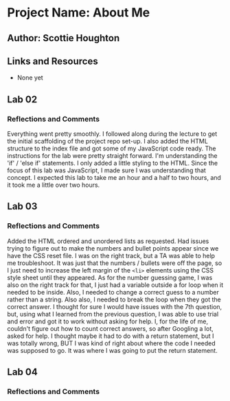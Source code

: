 # Project Name:  About Me

## Author: Scottie Houghton

## Links and Resources
* None yet

## Lab 02

### Reflections and Comments
Everything went pretty smoothly. I followed along during the lecture to get the initial scaffolding of the project repo set-up. I also added the HTML structure to the index file and got some of my JavaScript code ready. The instructions for the lab were pretty straight forward. I'm understanding the 'if' / 'else if' statements. I only added a little styling to the HTML. Since the focus of this lab was JavaScript, I made sure I was understanding that concept. I expected this lab to take me an hour and a half to two hours, and it took me a little over two hours.

## Lab 03

### Reflections and Comments
Added the HTML ordered and unordered lists as requested. Had issues trying to figure out to make the numbers and bullet points appear since we have the CSS reset file. I was on the right track, but a TA was able to help me troubleshoot. It was just that the numbers / bullets were off the page, so I just need to increase the left margin of the `<li>` elements using the CSS style sheet until they appeared. As for the number guessing game, I was also on the right track for that, I just had a variable outside a for loop when it needed to be inside. Also, I needed to change a correct guess to a number rather than a string. Also also, I needed to break the loop when they got the correct answer. I thought for sure I would have issues with the 7th question, but, using what I learned from the previous question, I was able to use trial and error and got it to work without asking for help. I, for the life of me, couldn't figure out how to count correct answers, so after Googling a lot, asked for help. I thought maybe it had to do with a return statement, but I was totally wrong, BUT I was kind of right about where the code I needed was supposed to go. It was where I was going to put the return statement.

## Lab 04

### Reflections and Comments

